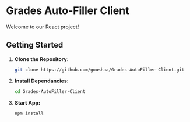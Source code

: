 # Grades Auto-Filler Client

Welcome to our React project!

## Getting Started

1. **Clone the Repository:**
   ```bash
   git clone https://github.com/goushaa/Grades-AutoFiller-Client.git

2. **Install Dependancies:**
   ```bash
   cd Grades-AutoFiller-Client

3. **Start App:**
   ```bash
   npm install 
